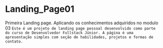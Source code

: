 # Landing_Page01
Primeira Landing page. Aplicando os conhecimentos adquiridos no modulo 03
`Este é um projeto de landing page pessoal desenvolvido como parte do curso de Desenvolvedor Fullstack Júnior. A página é uma apresentação simples com seção de habilidades, projetos e formas de contato.`
